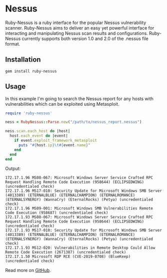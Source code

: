 # Nessus

Ruby-Nessus is a ruby interface for the popular Nessus vulnerability scanner. Ruby-Nessus aims to deliver an easy yet powerful interface for interacting and manipulating Nessus scan results and configurations. Ruby-Nessus currently supports both version 1.0 and 2.0 of the .nessus file format.

## Installation

```text
gem install ruby-nessus
```

## Usage

In this example I'm going to search the Nessus report for any hosts with vulnerabilities which can be exploited using Metasploit.

```ruby
require 'ruby-nessus'

ness = RubyNessus::Parse.new("/path/to/nessus_report.nessus")

ness.scan.each_host do |host|
  host.each_event do |event|
    if event.exploit_framework_metasploit
      puts "#{host.ip}\t#{event.name}"
    end
  end
end
```

Output:

```text
172.17.1.96	MS08-067: Microsoft Windows Server Service Crafted RPC Request Handling Remote Code Execution (958644) (ECLIPSEDWING) (uncredentialed check)
172.17.1.96	MS17-010: Security Update for Microsoft Windows SMB Server (4013389) (ETERNALBLUE) (ETERNALCHAMPION) (ETERNALROMANCE) (ETERNALSYNERGY) (WannaCry) (EternalRocks) (Petya) (uncredentialed check)
172.17.1.96	MS09-001: Microsoft Windows SMB Vulnerabilities Remote Code Execution (958687) (uncredentialed check)
172.17.1.93	MS08-067: Microsoft Windows Server Service Crafted RPC Request Handling Remote Code Execution (958644) (ECLIPSEDWING) (uncredentialed check)
172.17.1.93	MS17-010: Security Update for Microsoft Windows SMB Server (4013389) (ETERNALBLUE) (ETERNALCHAMPION) (ETERNALROMANCE) (ETERNALSYNERGY) (WannaCry) (EternalRocks) (Petya) (uncredentialed check)
172.17.1.93	MS12-020: Vulnerabilities in Remote Desktop Could Allow Remote Code Execution (2671387) (uncredentialed check)
172.17.1.50	Microsoft RDP RCE (CVE-2019-0708) (BlueKeep) (uncredentialed check)
```

Read more on [GitHub](https://github.com/mephux/ruby-nessus).

